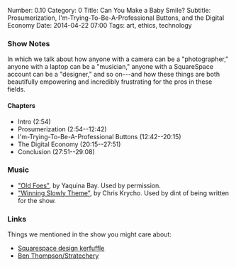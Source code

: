 Number: 0.10
Category: 0
Title: Can You Make a Baby Smile?
Subtitle: Prosumerization, I'm-Trying-To-Be-A-Professional Buttons, and the Digital Economy
Date: 2014-04-22 07:00
Tags: art, ethics, technology

### Show Notes

In which we talk about how anyone with a camera can be a "photographer," anyone
with a laptop can be a "musician," anyone with a SquareSpace account can be a
"designer," and so on---and how these things are both beautifully empowering and
incredibly frustrating for the pros in these fields.

#### Chapters

  - Intro (2:54)
  - Prosumerization (2:54--12:42)
  - I'm-Trying-To-Be-A-Professional Buttons (12:42--20:15)
  - The Digital Economy (20:15--27:51)
  - Conclusion (27:51--29:08)

### Music

  - ["Old Foes"](http://yaquinabay.bandcamp.com), by Yaquina Bay. Used 
    by permission.
  - ["Winning Slowly Theme"](https://soundcloud.com/chriskrycho/winning-slowly),
    by Chris Krycho. Used by dint of being written for the show.

### Links

Things we mentioned in the show you might care about:

  - [Squarespace design kerfuffle](http://www.pastemagazine.com/articles/2014/01/on-january-22-squarespacehttpwwwsquarespacecom-ann.html)
  - [Ben Thompson/Stratechery](http://stratechery.com)